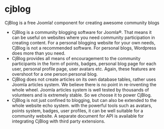 # cjblog
CjBlog is a free Joomla! component for creating awesome community blogs

* CjBlog is a community blogging software for Joomla®. That means it can be useful on websites where you need community participation in creating content. For a personal blogging website for your own needs, CjBlog is not a recommended software. For personal blogs, Wordpress does more than you need.
* CjBlog provides all means of encouragement to the community participants in the form of points, badges, personal blog page for each user, personal profile page, user avatars etc. Again, these features are overshoot for a one person personal blog.
* CjBlog does not create articles on its own database tables, rather uses Joomla articles system. We believe there is no point in re-inventing the whole wheel. Joomla articles system is well tested by thousands of volunteers and is extremely stable. So we choose it to power CjBlog. 
* CjBlog is not just confined to blogging, but can also be extended to the whole website echo system. with the powerful tools such as avatars, points system, badges, user profiles, it can be well suitable for a community website. A separate document for API is available for integrating CjBlog with third party extensions.
